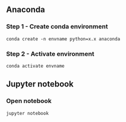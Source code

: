 ## Anaconda

### Step 1 - Create conda environment

```conda create -n envname python=x.x anaconda```

### Step 2 - Activate environment

```conda activate envname```

## Jupyter notebook

### Open notebook

```jupyter notebook```
